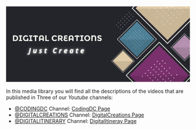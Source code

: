 
![](images/GitHub_Home_Page_Banner.png?raw=true)

In this media library you will find all the descriptions of the videos that are published in Three of our *Youtube* channels: <br>

- [@CODINGDC](https://www.youtube.com/channel/UCyouN2On4khB5is1RcrR8Hw) Channel: [CodingDC Page](YT1/yt1Page.md)
- [@DIGITALCREATIONS](https://www.youtube.com/channel/UCw2zUthPykuMRuOmMMHtDcw) Channel: [DigitalCreations Page](YT3/yt3Page.md)
- [@DIGITALITINERARY](https://www.youtube.com/channel/UCaVlIJeyapwQpjOoFMZJZZg) Channel: [DigitalItineray Page](YT2/yt2Page.md)



